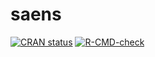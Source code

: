 
# saens

<!-- badges: start -->

[![CRAN
status](https://www.r-pkg.org/badges/version/saens)](https://CRAN.R-project.org/package=saens)
[![R-CMD-check](https://github.com/Alfrzlp/sae-ns/actions/workflows/R-CMD-check.yaml/badge.svg)](https://github.com/Alfrzlp/sae-ns/actions/workflows/R-CMD-check.yaml)
<!-- badges: end -->
